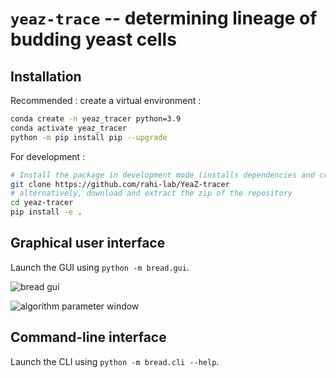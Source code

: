 # ``yeaz-trace`` -- determining lineage of budding yeast cells

## Installation

Recommended : create a virtual environment :

```sh
conda create -n yeaz_tracer python=3.9
conda activate yeaz_tracer
python -m pip install pip --upgrade
```

For development :

```sh
# Install the package in development mode (installs dependencies and creates symlink)
git clone https://github.com/rahi-lab/YeaZ-tracer
# alternatively, download and extract the zip of the repository
cd yeaz-tracer
pip install -e .
```

## Graphical user interface

Launch the GUI using ``python -m bread.gui``.

![bread gui](assets/gui.png)

![algorithm parameter window](assets/param_budlum.png)


## Command-line interface

Launch the CLI using ``python -m bread.cli --help``.
